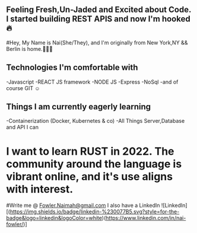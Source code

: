 
## Feeling Fresh,Un-Jaded and Excited about Code. I started building REST APIS and now I'm hooked 🔥

#Hey, My Name is Nai(She/They), and I'm originally from New York,NY && Berlin is home.💫🏳️‍🌈

## Technologies I'm comfortable with
-Javascript
-REACT JS framework
-NODE JS
-Express
-NoSql
-and of course GIT ☺️

## Things I am currently eagerly learning
-Containerization (Docker, Kubernetes & co)
-All Things Server,Database and API I can

# I want to learn RUST in 2022. The community around the language is vibrant online, and it's use aligns with interest. 

#Write me @ Fowler.Naimah@gmail.com
I also have a LinkedIn
![LinkedIn][(https://img.shields.io/badge/linkedin-%230077B5.svg?style=for-the-badge&logo=linkedin&logoColor=white)(https://www.linkedin.com/in/nai-fowler/)]
